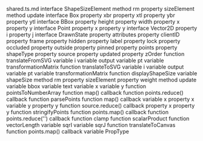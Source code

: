 shared.ts.md
interface ShapeSizeElement
	method rm
	property sizeElement
	method update
interface Box
	property xbr
	property xtl
	property ybr
	property ytl
interface BBox
	property height
	property width
	property x
	property y
interface Point
	property x
	property y
interface Vector2D
	property i
	property j
interface DrawnState
	property attributes
	property clientID
	property frame
	property hidden
	property label
	property lock
	property occluded
	property outside
	property pinned
	property points
	property shapeType
	property source
	property updated
	property zOrder
function translateFromSVG
	variable i
	variable output
	variable pt
	variable transformationMatrix
function translateToSVG
	variable i
	variable output
	variable pt
	variable transformationMatrix
function displayShapeSize
	variable shapeSize
		method rm
		property sizeElement
			property weight
		method update
			variable bbox
			variable text
			variable x
			variable y
function pointsToNumberArray
	function map() callback
	function points.reduce() callback
function parsePoints
	function map() callback
		variable x
		property x
		variable y
		property y
	function source.reduce() callback
		property x
		property y
function stringifyPoints
	function points.map() callback
	function points.reduce('') callback
function clamp
function scalarProduct
function vectorLength
	variable sqrI
	variable sqrJ
function translateToCanvas
	function points.map() callback
variable PropType
